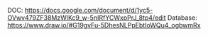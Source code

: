 DOC: https://docs.google.com/document/d/1yc5-OVwv479ZF38MzWlKc9_w-5nIRfYCWxpPrJ_8tp4/edit
Database: https://www.draw.io/#G19gvFu-5DhesNLPpEbtIoWQu4_ogbwmRx
